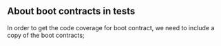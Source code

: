 ## About boot contracts in tests

In order to get the code coverage for boot contract, we need to include a copy of the boot contracts;
